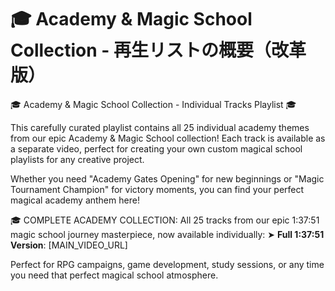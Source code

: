 # 🎓 Academy & Magic School Collection - 再生リストの概要（改革版）

🎓 Academy & Magic School Collection - Individual Tracks Playlist 🎓

This carefully curated playlist contains all 25 individual academy themes from our epic Academy & Magic School collection! Each track is available as a separate video, perfect for creating your own custom magical school playlists for any creative project.

Whether you need "Academy Gates Opening" for new beginnings or "Magic Tournament Champion" for victory moments, you can find your perfect magical academy anthem here!

🎓 COMPLETE ACADEMY COLLECTION:
All 25 tracks from our epic 1:37:51 magic school journey masterpiece, now available individually:
➤ **Full 1:37:51 Version**: [MAIN_VIDEO_URL]

Perfect for RPG campaigns, game development, study sessions, or any time you need that perfect magical school atmosphere.